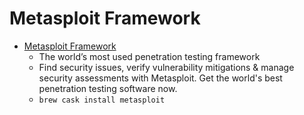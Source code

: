 # Metasploit Framework
- [Metasploit Framework](https://www.metasploit.com/)
  -  The world’s most used penetration testing framework
  - Find security issues, verify vulnerability mitigations & manage security assessments with Metasploit. Get the world's best penetration testing software now.
  - `brew cask install metasploit`
